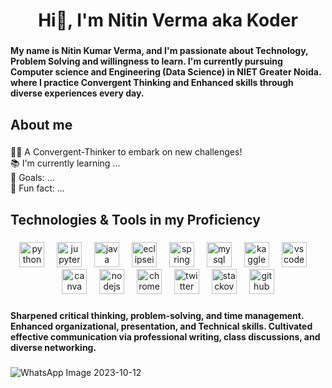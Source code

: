 <h1 align="center">Hi👋, I'm Nitin Verma aka Koder</h1>

###

<h4 align="left">My name is Nitin Kumar Verma, and I'm passionate about Technology, Problem Solving and willingness to learn. I'm currently pursuing Computer science and Engineering (Data Science) in NIET Greater Noida. where I practice Convergent Thinking and Enhanced skills through diverse experiences every day.</h4>

###

<h2 align="left">About me</h2>

###

<p align="left">🤹🏻 A Convergent-Thinker to embark on new challenges!<br>📚 I'm currently learning ...<br>🎯 Goals: ...<br>🎲 Fun fact: ...</p>

###

<h2 align="left">Technologies & Tools in my Proficiency</h2>

###

<div align="center">
  <img src="https://cdn.jsdelivr.net/gh/devicons/devicon/icons/python/python-original.svg" height="40" alt="python logo"  />
  <img width="12" />
  <img src="https://cdn.jsdelivr.net/gh/devicons/devicon/icons/jupyter/jupyter-original.svg" height="40" alt="jupyter logo"  />
  <img width="12" />
  <img src="https://cdn.jsdelivr.net/gh/devicons/devicon/icons/java/java-original.svg" height="40" alt="java logo"  />
  <img width="12" />
  <img src="https://skillicons.dev/icons?i=eclipse" height="40" alt="eclipseide logo"  />
  <img width="12" />
  <img src="https://cdn.jsdelivr.net/gh/devicons/devicon/icons/spring/spring-original.svg" height="40" alt="spring logo"  />
  <img width="12" />
  <img src="https://cdn.jsdelivr.net/gh/devicons/devicon/icons/mysql/mysql-original.svg" height="40" alt="mysql logo"  />
  <img width="12" />
  <img src="https://cdn.jsdelivr.net/gh/devicons/devicon/icons/kaggle/kaggle-original.svg" height="40" alt="kaggle logo"  />
  <img width="12" />
  <img src="https://cdn.jsdelivr.net/gh/devicons/devicon/icons/vscode/vscode-original.svg" height="40" alt="vscode logo"  />
  <img width="12" />
  <img src="https://cdn.jsdelivr.net/gh/devicons/devicon/icons/canva/canva-original.svg" height="40" alt="canva logo"  />
  <img width="12" />
  <img src="https://cdn.jsdelivr.net/gh/devicons/devicon/icons/nodejs/nodejs-original.svg" height="40" alt="nodejs logo"  />
  <img width="12" />
  <img src="https://cdn.jsdelivr.net/gh/devicons/devicon/icons/chrome/chrome-original.svg" height="40" alt="chrome logo"  />
  <img width="12" />
  <img src="https://skillicons.dev/icons?i=twitter" height="40" alt="twitter logo"  />
  <img width="12" />
  <img src="https://cdn.simpleicons.org/stackoverflow/F58025" height="40" alt="stackoverflow logo"  />
  <img width="12" />
  <img src="https://img.shields.io/badge/GitHub-181717?logo=github&logoColor=white&style=for-the-badge" height="40" alt="github logo"  />
</div>

###

<h4 align="left">Sharpened critical thinking, problem-solving, and time management. Enhanced organizational, presentation, and Technical skills. Cultivated effective communication via professional writing, class discussions, and diverse networking.</h4>

###
![WhatsApp Image 2023-10-12 ](https://github.com/AmKoder/AmKoder/assets/138553333/26bba17d-cc5e-49df-985c-603667008a78)
